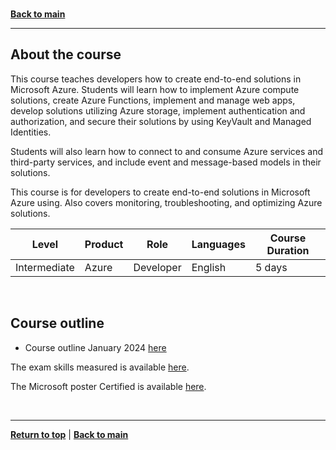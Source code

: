 <a id="top" />

<br/>

[**Back to main**](./README.md)

---

<a id="about-the-course" />

## About the course

<!-- Overview -->
This course teaches developers how to create end-to-end solutions in Microsoft Azure. Students will learn how to implement Azure compute solutions, create Azure Functions, implement and manage web apps, develop solutions utilizing Azure storage, implement authentication and authorization, and secure their solutions by using KeyVault and Managed Identities. 

Students will also learn how to connect to and consume Azure services and third-party services, and include event and message-based models in their solutions. 

This course is for developers to create end-to-end solutions in Microsoft Azure using. Also covers monitoring, troubleshooting, and optimizing Azure solutions.


| Level        | Product    | Role           | Languages | Course Duration |
| ---          | ---        | ---            | ---       | --- |
| Intermediate | Azure      | Developer      | English   | 5 days |


<br/>


<a id="course-outline" />

## Course outline

- Course outline January 2024 [here](./course_outline_202401.md)

<!-- Official course outline -->

<!-- The Official course outline is available [here](). -->

The exam skills measured is available [here](https://learn.microsoft.com/en-us/credentials/certifications/resources/study-guides/az-204).

<!-- Learning and Training Guide for ##### [here](#####) -->

The Microsoft poster Certified is available [here](https://aka.ms/TrainCertPoster).


<br/>

---

[**Return to top**](#top) | [**Back to main**](./README.md)
